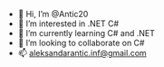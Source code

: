 - 👋 Hi, I’m @Antic20
- 👀 I’m interested in .NET C#
- 🌱 I’m currently learning C# and .NET
- 💞️ I’m looking to collaborate on C#
- 📫 aleksandarantic.inf@gmail.com

<!---
Antic20/Antic20 is a ✨ special ✨ repository because its `README.md` (this file) appears on your GitHub profile.
You can click the Preview link to take a look at your changes.
--->
